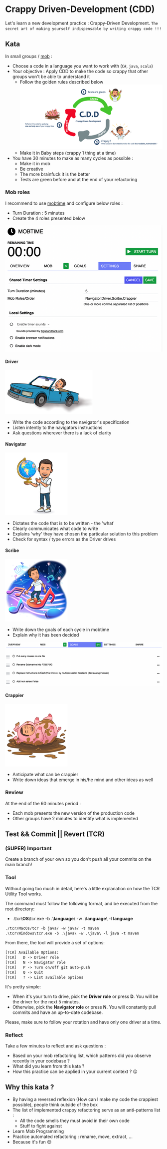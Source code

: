 # Crappy Driven-Development (CDD)
Let's learn a new development practice : Crappy-Driven Development.
`The secret art of making yourself indispensable by writing crappy code !!!`

## Kata
In small groups / [mob](https://www.youtube.com/watch?v=SHOVVnRB4h0&ab_channel=GOTOConferences) :
* Choose a code in a language you want to work with (`C#`, `java`, `scala`)
* Your objective : Apply CDD to make the code so crappy that other groups won't be able to understand it
  * Follow the golden rules described below
![Crappy-Driven-Development](img/crappy-driven-development.png)
  * Make it in Baby steps (crappy 1 thing at a time)
* You have 30 minutes to make as many cycles as possible :
  * Make it in mob
  * Be creative
  * The more brainfuck it is the better
  * Tests are green before and at the end of your refactoring

### Mob roles
I recommend to use [mobtime](https://mobti.me/) and configure below roles :
* Turn Duration : 5 minutes
* Create the 4 roles presented below

![mob config](img/mob-config.png)

#### Driver
![driver](img/driver.png)

* Write the code according to the navigator's specification
* Listen intently to the navigators instructions
* Ask questions wherever there is a lack of clarity

#### Navigator
![navigator](img/navigator.png)

* Dictates the code that is to be written - the 'what'
* Clearly communicates what code to write
* Explains 'why' they have chosen the particular solution to this problem
* Check for syntax / type errors as the Driver drives

#### Scribe
![scribe](img/scribe.png)

* Write down the goals of each cycle in mobtime
* Explain why it has been decided

![goals examples](img/example.png)

#### Crappier
![crappier](img/crappier.png)

* Anticipate what can be crappier
* Write down ideas that emerge in his/he mind and other ideas as well

### Review
At the end of the 60 minutes period : 
* Each mob presents the new version of the production code
* Other groups have 2 minutes to identify what is implemented

## Test && Commit || Revert (TCR)
### (SUPER) Important

Create a branch of your own so you don't push all your commits on the main branch!

### Tool
Without going too much in detail, here's a little explanation on how the TCR Utility Tool works.

The command must follow the following format, and be executed from the root directory:
- .\tcr\\**OS**\tcr.exe -b .\\**language**\ -w .\\**language**\ -l **language**

```shell
./tcr/MacOs/tcr -b java/ -w java/ -t maven
.\tcr\Windows\tcr.exe -b .\java\ -w .\java\ -l java -t maven
```

From there, the tool will provide a set of options:
```shell
[TCR] Available Options:
[TCR]   D -> Driver role
[TCR]   N -> Navigator role
[TCR]   P -> Turn on/off git auto-push
[TCR]   Q -> Quit
[TCR]   ? -> List available options
```

It's pretty simple:
- When it's your turn to drive, pick the **Driver role** or press **D**. You will be the driver for the next 5 minutes.
- Otherwise, pick the **Navigator role** or press **N**. You will constantly pull commits and have an up-to-date codebase.

Please, make sure to follow your rotation and have only one driver at a time.

### Reflect
Take a few minutes to reflect and ask questions :
* Based on your mob refactoring list, which patterns did you observe recently in your codebase ?
* What did you learn from this kata ?
* How this practice can be applied in your current context ? 😜

## Why this kata ?
* By having a reversed reflexion (How can I make my code the crappiest possible), people think outside of the box
* The list of implemented crappy refactoring serve as an anti-patterns list :
  * All the code smells they must avoid in their own code
  * Stuff to fight against
* Learn Mob Programming
* Practice automated refactoring : rename, move, extract, ...
* Because it's fun 😊

